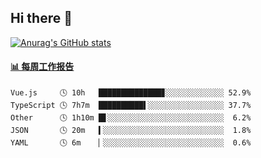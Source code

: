 ## Hi there 👋

[![Anurag's GitHub stats](https://github-readme-stats.vercel.app/api?username=OriLight152)](https://github.com/anuraghazra/github-readme-stats)

<!--
**OriLight152/OriLight152** is a ✨ _special_ ✨ repository because its `README.md` (this file) appears on your GitHub profile.

Here are some ideas to get you started:

- 🔭 I’m currently working on ...
- 🌱 I’m currently learning ...
- 👯 I’m looking to collaborate on ...
- 🤔 I’m looking for help with ...
- 💬 Ask me about ...
- 📫 How to reach me: ...
- 😄 Pronouns: ...
- ⚡ Fun fact: ...
-->

<!-- waka-box start -->
#### <a href="https://gist.github.com/92c8d5b388768c10efcba86e82b7c4fb" target="_blank">📊 每周工作报告</a>
```text
Vue.js     🕓 10h   ██████████████▊░░░░░░░░░░░░░ 52.9%
TypeScript 🕓 7h7m  ██████████▌░░░░░░░░░░░░░░░░░ 37.7%
Other      🕓 1h10m █▋░░░░░░░░░░░░░░░░░░░░░░░░░░  6.2%
JSON       🕓 20m   ▍░░░░░░░░░░░░░░░░░░░░░░░░░░░  1.8%
YAML       🕓 6m    ▏░░░░░░░░░░░░░░░░░░░░░░░░░░░  0.6%
```
<!-- Powered by https://github.com/journey-ad/waka-box-go . -->
<!-- waka-box end -->
